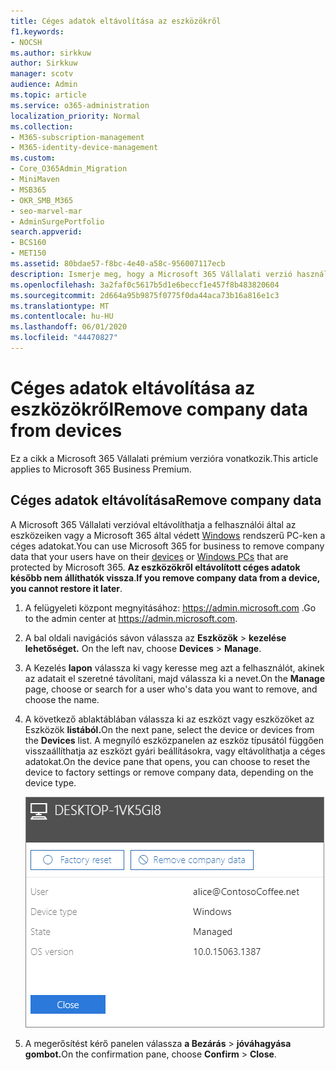```yaml
---
title: Céges adatok eltávolítása az eszközökről
f1.keywords:
- NOCSH
ms.author: sirkkuw
author: Sirkkuw
manager: scotv
audience: Admin
ms.topic: article
ms.service: o365-administration
localization_priority: Normal
ms.collection:
- M365-subscription-management
- M365-identity-device-management
ms.custom:
- Core_O365Admin_Migration
- MiniMaven
- MSB365
- OKR_SMB_M365
- seo-marvel-mar
- AdminSurgePortfolio
search.appverid:
- BCS160
- MET150
ms.assetid: 80bdae57-f8bc-4e40-a58c-956007117ecb
description: Ismerje meg, hogy a Microsoft 365 Vállalati verzió használatával hogyan távolíthatja el a felhasználók eszközén vagy Windows rendszerű PC-jükön a céges adatokat.
ms.openlocfilehash: 3a2faf0c5617b5d1e6beccf1e457f8b483820604
ms.sourcegitcommit: 2d664a95b9875f0775f0da44aca73b16a816e1c3
ms.translationtype: MT
ms.contentlocale: hu-HU
ms.lasthandoff: 06/01/2020
ms.locfileid: "44470827"
---
```

# <a name="remove-company-data-from-devices"></a><span data-ttu-id="ef1b1-103">Céges adatok eltávolítása az eszközökről</span><span class="sxs-lookup"><span data-stu-id="ef1b1-103">Remove company data from devices</span></span>

<span data-ttu-id="ef1b1-104">Ez a cikk a Microsoft 365 Vállalati prémium verzióra vonatkozik.</span><span class="sxs-lookup"><span data-stu-id="ef1b1-104">This article applies to Microsoft 365 Business Premium.</span></span>

## <a name="remove-company-data"></a><span data-ttu-id="ef1b1-105">Céges adatok eltávolítása</span><span class="sxs-lookup"><span data-stu-id="ef1b1-105">Remove company data</span></span>

<span data-ttu-id="ef1b1-106">A Microsoft 365 Vállalati verzióval eltávolíthatja a felhasználói [](app-protection-settings-for-android-and-ios.md) által az eszközeiken vagy a Microsoft 365 által védett [Windows](protection-settings-for-windows-10-devices.md) rendszerű PC-ken a céges adatokat.</span><span class="sxs-lookup"><span data-stu-id="ef1b1-106">You can use Microsoft 365 for business to remove company data that your users have on their [devices](app-protection-settings-for-android-and-ios.md) or [Windows PCs](protection-settings-for-windows-10-devices.md) that are protected by Microsoft 365.</span></span> <span data-ttu-id="ef1b1-107">**Az eszközökről eltávolított céges adatok később nem állíthatók vissza**.</span><span class="sxs-lookup"><span data-stu-id="ef1b1-107">**If you remove company data from a device, you cannot restore it later**.</span></span> 
  
1. <span data-ttu-id="ef1b1-108">A felügyeleti központ megnyitásához: <a href="https://go.microsoft.com/fwlink/p/?linkid=837890" target="_blank">https://admin.microsoft.com</a> .</span><span class="sxs-lookup"><span data-stu-id="ef1b1-108">Go to the admin center at <a href="https://go.microsoft.com/fwlink/p/?linkid=837890" target="_blank">https://admin.microsoft.com</a>.</span></span>
    
2. <span data-ttu-id="ef1b1-109">A bal oldali navigációs sávon válassza az **Eszközök** \> **kezelése lehetőséget.**  </span><span class="sxs-lookup"><span data-stu-id="ef1b1-109">On the left nav, choose **Devices**  \> **Manage**.</span></span>
  
3. <span data-ttu-id="ef1b1-110">A Kezelés **lapon** válassza ki vagy keresse meg azt a felhasználót, akinek az adatait el szeretné távolítani, majd válassza ki a nevet.</span><span class="sxs-lookup"><span data-stu-id="ef1b1-110">On the **Manage** page, choose or search for a user who's data you want to remove, and choose the name.</span></span> 
    
4. <span data-ttu-id="ef1b1-111">A következő ablaktáblában válassza ki az eszközt vagy eszközöket az Eszközök **listából.**</span><span class="sxs-lookup"><span data-stu-id="ef1b1-111">On the next pane, select the device or devices from the **Devices** list.</span></span> <span data-ttu-id="ef1b1-112">A megnyíló eszközpanelen az eszköz típusától függően visszaállíthatja az eszközt gyári beállításokra, vagy eltávolíthatja a céges adatokat.</span><span class="sxs-lookup"><span data-stu-id="ef1b1-112">On the device pane that opens, you can choose to reset the device to factory settings or remove company data, depending on the device type.</span></span> 
    
    ![A céges adatok eltávolítása ablaktáblán jelölje ki azt az eszközt, amelyről el szeretné távolítani az adatokat.](../media/resetorremove.png)
  
5. <span data-ttu-id="ef1b1-114">A megerősítést kérő panelen válassza **a Bezárás** \> **jóváhagyása gombot.**</span><span class="sxs-lookup"><span data-stu-id="ef1b1-114">On the confirmation pane, choose **Confirm** \> **Close**.</span></span>
    



